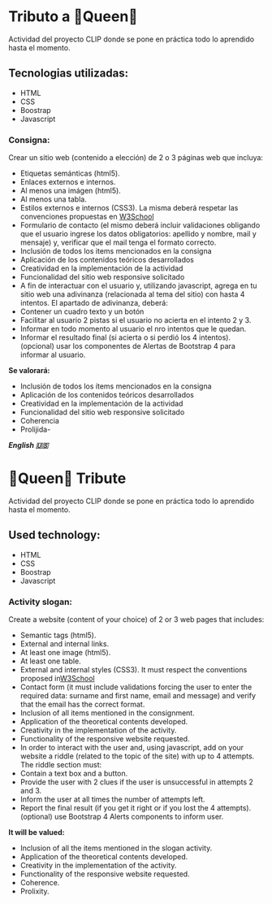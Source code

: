 #  Tributo a :crown:Queen:crown:
Actividad del proyecto CLIP  donde se pone en práctica todo lo aprendido hasta el momento.

## Tecnologias utilizadas:
* HTML
* CSS
* Boostrap
* Javascript

### Consigna:
Crear un sitio web (contenido a elección) de 2 o 3 páginas web que incluya:
- Etiquetas semánticas (html5).
- Enlaces externos e internos.
- Al menos una imágen (html5).
- Al menos una tabla.
- Estilos externos e internos (CSS3).
La misma deberá respetar las convenciones propuestas en
[W3School](https://www.w3schools.com/html/html5_syntax.asp)
- Formulario de contacto (el mismo deberá incluir validaciones obligando que el usuario
ingrese los datos obligatorios: apellido y nombre, mail y mensaje) y, verificar que el mail tenga el
formato correcto.
- Inclusión de todos los items mencionados en la consigna
- Aplicación de los contenidos teóricos desarrollados
- Creatividad en la implementación de la actividad
- Funcionalidad del sitio web responsive solicitado
- A fin de interactuar con el usuario y, utilizando javascript, agrega en tu sitio web una
adivinanza (relacionada al tema del sitio) con hasta 4 intentos.
El apartado de adivinanza, deberá:
-  Contener un cuadro texto y un botón
-  Facilitar al usuario 2 pistas si el usuario no acierta en el intento 2 y 3.
-  Informar en todo momento al usuario el nro intentos que le quedan.
- Informar el resultado final (si acierta o si perdió los 4 intentos).
(opcional) usar los componentes de Alertas de Bootstrap 4 para informar al usuario.

**Se valorará:**
- Inclusión de todos los ítems mencionados en la consigna
- Aplicación de los contenidos teóricos desarrollados
- Creatividad en la implementación de la actividad
- Funcionalidad del sitio web responsive solicitado
- Coherencia
- Prolijida-

 ***English 🇺🇸***
# :crown:Queen:crown: Tribute
Actividad del proyecto CLIP  donde se pone en práctica todo lo aprendido hasta el momento.

## Used technology:
* HTML
* CSS
* Boostrap
* Javascript

### Activity slogan:
Create a website (content of your choice) of 2 or 3 web pages that includes:
- Semantic tags (html5).
- External and internal links.
- At least one image (html5).
- At least one table.
- External and internal styles (CSS3).
It must respect the conventions proposed in[W3School](https://www.w3schools.com/html/html5_syntax.asp)
- Contact form (it must include validations forcing the user to
enter the required data: surname and first name, email and message) and verify that the email has the
correct format.
- Inclusion of all items mentioned in the consignment.
- Application of the theoretical contents developed.
- Creativity in the implementation of the activity.
- Functionality of the responsive website requested.
- In order to interact with the user and, using javascript, add on your website a
riddle (related to the topic of the site) with up to 4 attempts.
The riddle section must:
- Contain a text box and a button.
- Provide the user with 2 clues if the user is unsuccessful in attempts 2 and 3.
- Inform the user at all times the number of attempts left.
- Report the final result (if you get it right or if you lost the 4 attempts).
(optional) use Bootstrap 4 Alerts components to inform user.

**It will be valued:**
- Inclusion of all the items mentioned in the slogan activity.
- Application of the theoretical contents developed.
- Creativity in the implementation of the activity.
- Functionality of the responsive website requested.
- Coherence.
- Prolixity.
